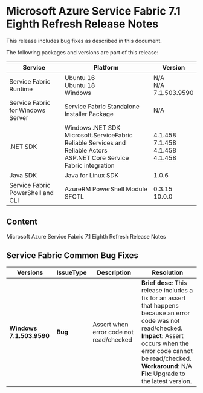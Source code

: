 # Microsoft Azure Service Fabric 7.1 Eighth Refresh Release Notes

This release includes bug fixes as described in this document.

The following packages and versions are part of this release:

| Service | Platform | Version |
|---------|----------|---------|
|Service Fabric Runtime| Ubuntu 16 <br> Ubuntu 18 <br> Windows | N/A <br> N/A <br> 7.1.503.9590 |
|Service Fabric for Windows Server|Service Fabric Standalone Installer Package | N/A |
|.NET SDK |Windows .NET SDK <br> Microsoft.ServiceFabric <br> Reliable Services and Reliable Actors <br> ASP.NET Core Service Fabric integration| 4.1.458 <br> 7.1.458 <br> 4.1.458 <br> 4.1.458 |
|Java SDK  |Java for Linux SDK  | 1.0.6 |
|Service Fabric PowerShell and CLI | AzureRM PowerShell Module  <br> SFCTL | 0.3.15 <br> 10.0.0 |

## Content 

Microsoft Azure Service Fabric 7.1 Eighth Refresh Release Notes

## Service Fabric Common Bug Fixes

| Versions | IssueType | Description | Resolution | 
|-|-|-|-|
| **Windows 7.1.503.9590** <br> | **Bug** | Assert when error code not read/checked | **Brief desc**: This release includes a fix for an assert that happens because an error code was not read/checked.  <br> **Impact**: Assert occurs when the error code cannot be read/checked. <br> **Workaround**: N/A <br> **Fix**: Upgrade to the latest version.
